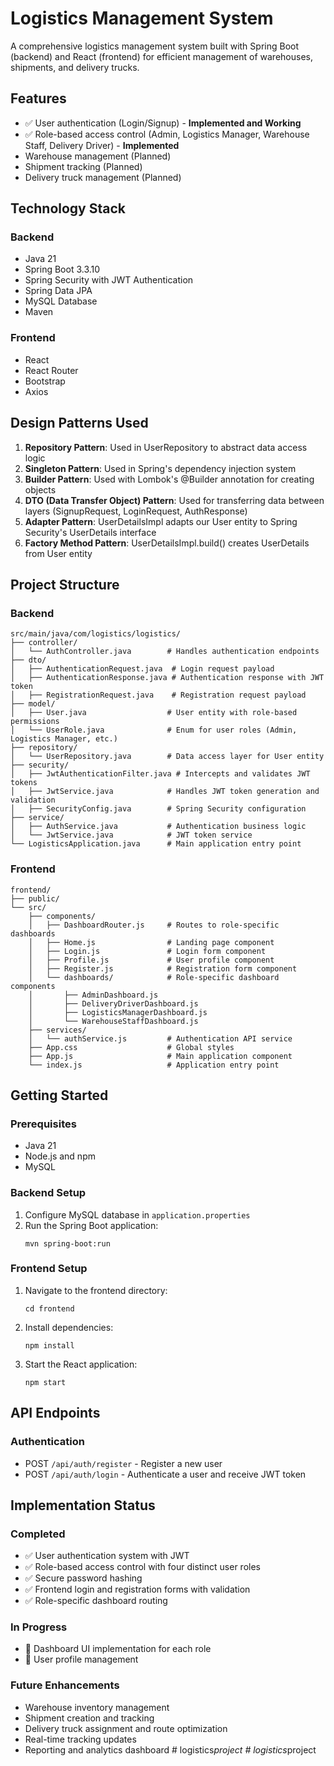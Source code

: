 # Logistics Management System

A comprehensive logistics management system built with Spring Boot (backend) and React (frontend) for efficient management of warehouses, shipments, and delivery trucks.

## Features

- ✅ User authentication (Login/Signup) - **Implemented and Working**
- ✅ Role-based access control (Admin, Logistics Manager, Warehouse Staff, Delivery Driver) - **Implemented**
- Warehouse management (Planned)
- Shipment tracking (Planned)
- Delivery truck management (Planned)

## Technology Stack

### Backend
- Java 21
- Spring Boot 3.3.10
- Spring Security with JWT Authentication
- Spring Data JPA
- MySQL Database
- Maven

### Frontend
- React
- React Router
- Bootstrap
- Axios

## Design Patterns Used

1. **Repository Pattern**: Used in UserRepository to abstract data access logic
2. **Singleton Pattern**: Used in Spring's dependency injection system
3. **Builder Pattern**: Used with Lombok's @Builder annotation for creating objects
4. **DTO (Data Transfer Object) Pattern**: Used for transferring data between layers (SignupRequest, LoginRequest, AuthResponse)
5. **Adapter Pattern**: UserDetailsImpl adapts our User entity to Spring Security's UserDetails interface
6. **Factory Method Pattern**: UserDetailsImpl.build() creates UserDetails from User entity

## Project Structure

### Backend
```
src/main/java/com/logistics/logistics/
├── controller/
│   └── AuthController.java        # Handles authentication endpoints
├── dto/
│   ├── AuthenticationRequest.java  # Login request payload
│   ├── AuthenticationResponse.java # Authentication response with JWT token
│   ├── RegistrationRequest.java    # Registration request payload
├── model/
│   ├── User.java                  # User entity with role-based permissions
│   └── UserRole.java              # Enum for user roles (Admin, Logistics Manager, etc.)
├── repository/
│   └── UserRepository.java        # Data access layer for User entity
├── security/
│   ├── JwtAuthenticationFilter.java # Intercepts and validates JWT tokens
│   ├── JwtService.java            # Handles JWT token generation and validation
│   ├── SecurityConfig.java        # Spring Security configuration
├── service/
│   ├── AuthService.java           # Authentication business logic
│   └── JwtService.java            # JWT token service
└── LogisticsApplication.java      # Main application entry point
```

### Frontend
```
frontend/
├── public/
└── src/
    ├── components/
    │   ├── DashboardRouter.js     # Routes to role-specific dashboards
    │   ├── Home.js                # Landing page component
    │   ├── Login.js               # Login form component
    │   ├── Profile.js             # User profile component
    │   ├── Register.js            # Registration form component
    │   └── dashboards/            # Role-specific dashboard components
    │       ├── AdminDashboard.js
    │       ├── DeliveryDriverDashboard.js
    │       ├── LogisticsManagerDashboard.js
    │       └── WarehouseStaffDashboard.js
    ├── services/
    │   └── authService.js         # Authentication API service
    ├── App.css                    # Global styles
    ├── App.js                     # Main application component
    └── index.js                   # Application entry point
```

## Getting Started

### Prerequisites
- Java 21
- Node.js and npm
- MySQL

### Backend Setup
1. Configure MySQL database in `application.properties`
2. Run the Spring Boot application:
   ```
   mvn spring-boot:run
   ```

### Frontend Setup
1. Navigate to the frontend directory:
   ```
   cd frontend
   ```
2. Install dependencies:
   ```
   npm install
   ```
3. Start the React application:
   ```
   npm start
   ```

## API Endpoints

### Authentication
- POST `/api/auth/register` - Register a new user
- POST `/api/auth/login` - Authenticate a user and receive JWT token

## Implementation Status

### Completed
- ✅ User authentication system with JWT
- ✅ Role-based access control with four distinct user roles
- ✅ Secure password hashing
- ✅ Frontend login and registration forms with validation
- ✅ Role-specific dashboard routing

### In Progress
- 🔄 Dashboard UI implementation for each role
- 🔄 User profile management

### Future Enhancements
- Warehouse inventory management
- Shipment creation and tracking
- Delivery truck assignment and route optimization
- Real-time tracking updates
- Reporting and analytics dashboard
#   l o g i s t i c s _ p r o j e c t  
 #   l o g i s t i c s _ p r o j e c t  
 